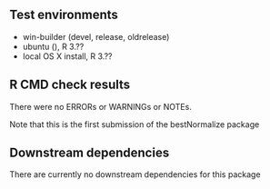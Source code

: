 ## Test environments 
- win-builder (devel, release, oldrelease)
- ubuntu (), R 3.??
- local OS X install, R 3.??

## R CMD check results
There were no ERRORs or WARNINGs or NOTEs. 

Note that this is the first submission of the bestNormalize package

## Downstream dependencies
There are currently no downstream dependencies for this package
